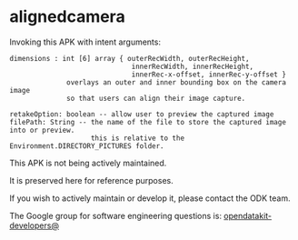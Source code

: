 # alignedcamera

Invoking this APK with intent arguments:

```
dimensions : int [6] array { outerRecWidth, outerRecHeight, 
                              innerRecWidth, innerRecHeight, 
                              innerRec-x-offset, innerRec-y-offset }
              overlays an outer and inner bounding box on the camera image
              so that users can align their image capture.
                              
retakeOption: boolean -- allow user to preview the captured image
filePath: String -- the name of the file to store the captured image into or preview.
                    this is relative to the Environment.DIRECTORY_PICTURES folder.
```

This APK is not being actively maintained.

It is preserved here for reference purposes.

If you wish to actively maintain or develop it, please contact the ODK team.

The Google group for software engineering questions is: [opendatakit-developers@](https://groups.google.com/forum/#!forum/opendatakit-developers)

